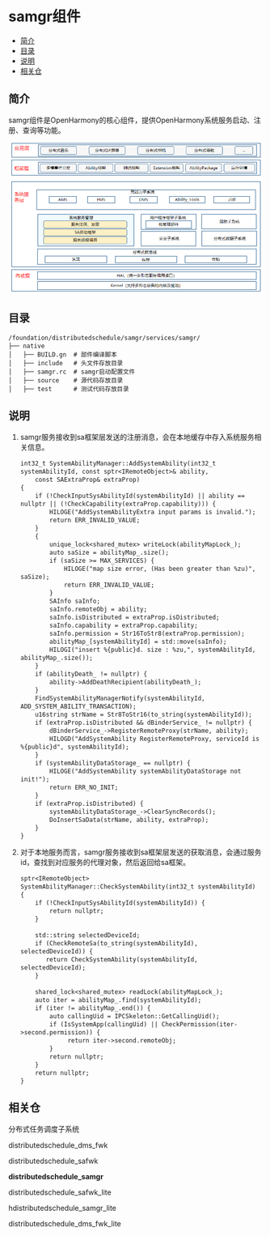 # samgr组件<a name="ZH-CN_TOPIC_0000001162068341"></a>

-   [简介](#section11660541593)
-   [目录](#section161941989596)
-   [说明](#section1312121216216)
-   [相关仓](#section1371113476307)

## 简介<a name="section11660541593"></a>

samgr组件是OpenHarmony的核心组件，提供OpenHarmony系统服务启动、注册、查询等功能。

![](figures/zh-cn_image_0000001115820566.png)

## 目录<a name="section161941989596"></a>

```
/foundation/distributedschedule/samgr/services/samgr/
├── native
│   ├── BUILD.gn  # 部件编译脚本
│   ├── include   # 头文件存放目录
│   ├── samgr.rc  # samgr启动配置文件
│   ├── source    # 源代码存放目录
│   ├── test      # 测试代码存放目录
```

## 说明<a name="section1312121216216"></a>

1.  samgr服务接收到sa框架层发送的注册消息，会在本地缓存中存入系统服务相关信息。

    ```
    int32_t SystemAbilityManager::AddSystemAbility(int32_t systemAbilityId, const sptr<IRemoteObject>& ability,
        const SAExtraProp& extraProp)
    {
        if (!CheckInputSysAbilityId(systemAbilityId) || ability == nullptr || (!CheckCapability(extraProp.capability))) {
            HILOGE("AddSystemAbilityExtra input params is invalid.");
            return ERR_INVALID_VALUE;
        }
        {
            unique_lock<shared_mutex> writeLock(abilityMapLock_);
            auto saSize = abilityMap_.size();
            if (saSize >= MAX_SERVICES) {
                HILOGE("map size error, (Has been greater than %zu)", saSize);
                return ERR_INVALID_VALUE;
            }
            SAInfo saInfo;
            saInfo.remoteObj = ability;
            saInfo.isDistributed = extraProp.isDistributed;
            saInfo.capability = extraProp.capability;
            saInfo.permission = Str16ToStr8(extraProp.permission);
            abilityMap_[systemAbilityId] = std::move(saInfo);
            HILOGI("insert %{public}d. size : %zu,", systemAbilityId, abilityMap_.size());
        }
        if (abilityDeath_ != nullptr) {
            ability->AddDeathRecipient(abilityDeath_);
        }
        FindSystemAbilityManagerNotify(systemAbilityId, ADD_SYSTEM_ABILITY_TRANSACTION);
        u16string strName = Str8ToStr16(to_string(systemAbilityId));
        if (extraProp.isDistributed && dBinderService_ != nullptr) {
            dBinderService_->RegisterRemoteProxy(strName, ability);
            HILOGD("AddSystemAbility RegisterRemoteProxy, serviceId is %{public}d", systemAbilityId);
        }
        if (systemAbilityDataStorage_ == nullptr) {
            HILOGE("AddSystemAbility systemAbilityDataStorage not init!");
            return ERR_NO_INIT;
        }
        if (extraProp.isDistributed) {
            systemAbilityDataStorage_->ClearSyncRecords();
            DoInsertSaData(strName, ability, extraProp);
        }
    }
    ```

2.  对于本地服务而言，samgr服务接收到sa框架层发送的获取消息，会通过服务id，查找到对应服务的代理对象，然后返回给sa框架。

    ```
    sptr<IRemoteObject> SystemAbilityManager::CheckSystemAbility(int32_t systemAbilityId)
    {
        if (!CheckInputSysAbilityId(systemAbilityId)) {
            return nullptr;
        }
    
        std::string selectedDeviceId;
        if (CheckRemoteSa(to_string(systemAbilityId), selectedDeviceId)) {
           return CheckSystemAbility(systemAbilityId, selectedDeviceId);
        }
    
        shared_lock<shared_mutex> readLock(abilityMapLock_);
        auto iter = abilityMap_.find(systemAbilityId);
        if (iter != abilityMap_.end()) {
            auto callingUid = IPCSkeleton::GetCallingUid();
            if (IsSystemApp(callingUid) || CheckPermission(iter->second.permission)) {
                 return iter->second.remoteObj;
            }
            return nullptr;
        }
        return nullptr;
    }
    ```


## 相关仓<a name="section1371113476307"></a>

分布式任务调度子系统

distributedschedule\_dms\_fwk

distributedschedule\_safwk

**distributedschedule\_samgr**

distributedschedule\_safwk\_lite

hdistributedschedule\_samgr\_lite

distributedschedule\_dms\_fwk\_lite

